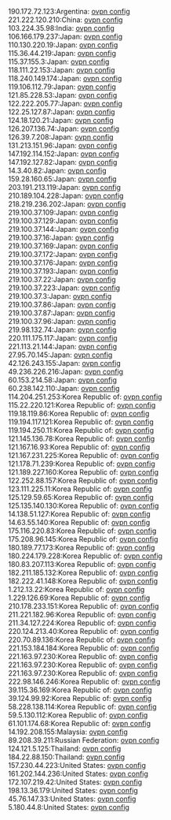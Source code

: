 190.172.72.123:Argentina: [ovpn config](vpn/190_172_72_123.ovpn)  
221.222.120.210:China: [ovpn config](vpn/221_222_120_210.ovpn)  
103.224.35.98:India: [ovpn config](vpn/103_224_35_98.ovpn)  
106.166.179.237:Japan: [ovpn config](vpn/106_166_179_237.ovpn)  
110.130.220.19:Japan: [ovpn config](vpn/110_130_220_19.ovpn)  
115.36.44.219:Japan: [ovpn config](vpn/115_36_44_219.ovpn)  
115.37.155.3:Japan: [ovpn config](vpn/115_37_155_3.ovpn)  
118.111.22.153:Japan: [ovpn config](vpn/118_111_22_153.ovpn)  
118.240.149.174:Japan: [ovpn config](vpn/118_240_149_174.ovpn)  
119.106.112.79:Japan: [ovpn config](vpn/119_106_112_79.ovpn)  
121.85.228.53:Japan: [ovpn config](vpn/121_85_228_53.ovpn)  
122.222.205.77:Japan: [ovpn config](vpn/122_222_205_77.ovpn)  
122.25.127.87:Japan: [ovpn config](vpn/122_25_127_87.ovpn)  
124.18.120.21:Japan: [ovpn config](vpn/124_18_120_21.ovpn)  
126.207.136.74:Japan: [ovpn config](vpn/126_207_136_74.ovpn)  
126.39.7.208:Japan: [ovpn config](vpn/126_39_7_208.ovpn)  
131.213.151.96:Japan: [ovpn config](vpn/131_213_151_96.ovpn)  
147.192.114.152:Japan: [ovpn config](vpn/147_192_114_152.ovpn)  
147.192.127.82:Japan: [ovpn config](vpn/147_192_127_82.ovpn)  
14.3.40.82:Japan: [ovpn config](vpn/14_3_40_82.ovpn)  
159.28.160.65:Japan: [ovpn config](vpn/159_28_160_65.ovpn)  
203.191.213.119:Japan: [ovpn config](vpn/203_191_213_119.ovpn)  
210.189.104.228:Japan: [ovpn config](vpn/210_189_104_228.ovpn)  
218.219.236.202:Japan: [ovpn config](vpn/218_219_236_202.ovpn)  
219.100.37.109:Japan: [ovpn config](vpn/219_100_37_109.ovpn)  
219.100.37.129:Japan: [ovpn config](vpn/219_100_37_129.ovpn)  
219.100.37.144:Japan: [ovpn config](vpn/219_100_37_144.ovpn)  
219.100.37.16:Japan: [ovpn config](vpn/219_100_37_16.ovpn)  
219.100.37.169:Japan: [ovpn config](vpn/219_100_37_169.ovpn)  
219.100.37.172:Japan: [ovpn config](vpn/219_100_37_172.ovpn)  
219.100.37.176:Japan: [ovpn config](vpn/219_100_37_176.ovpn)  
219.100.37.193:Japan: [ovpn config](vpn/219_100_37_193.ovpn)  
219.100.37.22:Japan: [ovpn config](vpn/219_100_37_22.ovpn)  
219.100.37.223:Japan: [ovpn config](vpn/219_100_37_223.ovpn)  
219.100.37.3:Japan: [ovpn config](vpn/219_100_37_3.ovpn)  
219.100.37.86:Japan: [ovpn config](vpn/219_100_37_86.ovpn)  
219.100.37.87:Japan: [ovpn config](vpn/219_100_37_87.ovpn)  
219.100.37.96:Japan: [ovpn config](vpn/219_100_37_96.ovpn)  
219.98.132.74:Japan: [ovpn config](vpn/219_98_132_74.ovpn)  
220.111.175.117:Japan: [ovpn config](vpn/220_111_175_117.ovpn)  
221.113.21.144:Japan: [ovpn config](vpn/221_113_21_144.ovpn)  
27.95.70.145:Japan: [ovpn config](vpn/27_95_70_145.ovpn)  
42.126.243.155:Japan: [ovpn config](vpn/42_126_243_155.ovpn)  
49.236.226.216:Japan: [ovpn config](vpn/49_236_226_216.ovpn)  
60.153.214.58:Japan: [ovpn config](vpn/60_153_214_58.ovpn)  
60.238.142.110:Japan: [ovpn config](vpn/60_238_142_110.ovpn)  
114.204.251.253:Korea Republic of: [ovpn config](vpn/114_204_251_253.ovpn)  
115.22.220.121:Korea Republic of: [ovpn config](vpn/115_22_220_121.ovpn)  
119.18.119.86:Korea Republic of: [ovpn config](vpn/119_18_119_86.ovpn)  
119.194.117.121:Korea Republic of: [ovpn config](vpn/119_194_117_121.ovpn)  
119.194.250.11:Korea Republic of: [ovpn config](vpn/119_194_250_11.ovpn)  
121.145.136.78:Korea Republic of: [ovpn config](vpn/121_145_136_78.ovpn)  
121.167.16.93:Korea Republic of: [ovpn config](vpn/121_167_16_93.ovpn)  
121.167.231.225:Korea Republic of: [ovpn config](vpn/121_167_231_225.ovpn)  
121.178.71.239:Korea Republic of: [ovpn config](vpn/121_178_71_239.ovpn)  
121.189.227.160:Korea Republic of: [ovpn config](vpn/121_189_227_160.ovpn)  
122.252.88.157:Korea Republic of: [ovpn config](vpn/122_252_88_157.ovpn)  
123.111.225.11:Korea Republic of: [ovpn config](vpn/123_111_225_11.ovpn)  
125.129.59.65:Korea Republic of: [ovpn config](vpn/125_129_59_65.ovpn)  
125.135.140.130:Korea Republic of: [ovpn config](vpn/125_135_140_130.ovpn)  
14.138.51.127:Korea Republic of: [ovpn config](vpn/14_138_51_127.ovpn)  
14.63.55.140:Korea Republic of: [ovpn config](vpn/14_63_55_140.ovpn)  
175.116.220.83:Korea Republic of: [ovpn config](vpn/175_116_220_83.ovpn)  
175.208.96.145:Korea Republic of: [ovpn config](vpn/175_208_96_145.ovpn)  
180.189.77.173:Korea Republic of: [ovpn config](vpn/180_189_77_173.ovpn)  
180.224.179.228:Korea Republic of: [ovpn config](vpn/180_224_179_228.ovpn)  
180.83.207.113:Korea Republic of: [ovpn config](vpn/180_83_207_113.ovpn)  
182.211.185.132:Korea Republic of: [ovpn config](vpn/182_211_185_132.ovpn)  
182.222.41.148:Korea Republic of: [ovpn config](vpn/182_222_41_148.ovpn)  
1.212.13.22:Korea Republic of: [ovpn config](vpn/1_212_13_22.ovpn)  
1.229.126.69:Korea Republic of: [ovpn config](vpn/1_229_126_69.ovpn)  
210.178.233.151:Korea Republic of: [ovpn config](vpn/210_178_233_151.ovpn)  
211.221.182.96:Korea Republic of: [ovpn config](vpn/211_221_182_96.ovpn)  
211.34.127.224:Korea Republic of: [ovpn config](vpn/211_34_127_224.ovpn)  
220.124.213.40:Korea Republic of: [ovpn config](vpn/220_124_213_40.ovpn)  
220.70.89.136:Korea Republic of: [ovpn config](vpn/220_70_89_136.ovpn)  
221.153.184.184:Korea Republic of: [ovpn config](vpn/221_153_184_184.ovpn)  
221.163.97.230:Korea Republic of: [ovpn config](vpn/221_163_97_230.ovpn)  
221.163.97.230:Korea Republic of: [ovpn config](vpn/221_163_97_230.ovpn)  
221.163.97.230:Korea Republic of: [ovpn config](vpn/221_163_97_230.ovpn)  
222.98.146.246:Korea Republic of: [ovpn config](vpn/222_98_146_246.ovpn)  
39.115.36.169:Korea Republic of: [ovpn config](vpn/39_115_36_169.ovpn)  
39.124.99.92:Korea Republic of: [ovpn config](vpn/39_124_99_92.ovpn)  
58.228.138.114:Korea Republic of: [ovpn config](vpn/58_228_138_114.ovpn)  
59.5.130.112:Korea Republic of: [ovpn config](vpn/59_5_130_112.ovpn)  
61.101.174.68:Korea Republic of: [ovpn config](vpn/61_101_174_68.ovpn)  
14.192.208.155:Malaysia: [ovpn config](vpn/14_192_208_155.ovpn)  
89.208.39.211:Russian Federation: [ovpn config](vpn/89_208_39_211.ovpn)  
124.121.5.125:Thailand: [ovpn config](vpn/124_121_5_125.ovpn)  
184.22.88.150:Thailand: [ovpn config](vpn/184_22_88_150.ovpn)  
157.230.44.223:United States: [ovpn config](vpn/157_230_44_223.ovpn)  
161.202.144.236:United States: [ovpn config](vpn/161_202_144_236.ovpn)  
172.107.219.42:United States: [ovpn config](vpn/172_107_219_42.ovpn)  
198.13.36.179:United States: [ovpn config](vpn/198_13_36_179.ovpn)  
45.76.147.33:United States: [ovpn config](vpn/45_76_147_33.ovpn)  
5.180.44.8:United States: [ovpn config](vpn/5_180_44_8.ovpn)  
